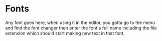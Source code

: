 # Fonts

Any font goes here, when using it in the editor, you gotta go to the menu and find the font changer then enter the font's full name including the file extension which should start making new text in that font.
